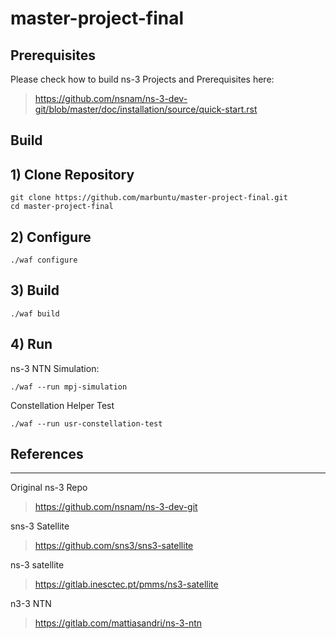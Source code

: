 # master-project-final

## Prerequisites

Please check how to build ns-3 Projects and Prerequisites here:

> https://github.com/nsnam/ns-3-dev-git/blob/master/doc/installation/source/quick-start.rst

## Build

**1) Clone Repository**
-----------------------

```console
git clone https://github.com/marbuntu/master-project-final.git
cd master-project-final
```

**2) Configure**
------------------------
```
./waf configure
```

**3) Build**
-------------
```
./waf build
```

**4) Run**
-----------
ns-3 NTN Simulation:
```
./waf --run mpj-simulation
```

Constellation Helper Test
```
./waf --run usr-constellation-test
```



## References
---------------
Original ns-3 Repo

> https://github.com/nsnam/ns-3-dev-git


sns-3 Satellite

> https://github.com/sns3/sns3-satellite

ns-3 satellite

> https://gitlab.inesctec.pt/pmms/ns3-satellite

n3-3 NTN

> https://gitlab.com/mattiasandri/ns-3-ntn